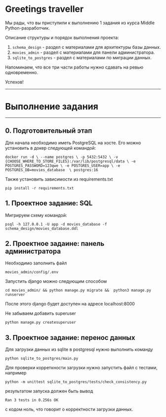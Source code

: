 # Greetings traveller

Мы рады, что вы приступили к выполнению 1 задания из курса Middle Python-разработчик.
 
Описание структуры и порядок выполнения проекта:
1. `schema_design` - раздел c материалами для архитектуры базы данных.
2. `movies_admin` - раздел с материалами для панели администратора.
3. `sqlite_to_postgres` - раздел с материалами по миграции данных.

Напоминаем, что все три части работы нужно сдавать на ревью одновременно.

Успехов!

-------
# Выполнение задания
-------
## 0. Подготовительный этап
Для начала необходимо иметь PostgreSQL на хосте. Его можно установить в докер следующей командой:

`
docker run -d \
  --name postgres \
  -p 5432:5432 \
  -v {CHOOSE_WHERE_TO_STORE_FILES}:/var/lib/postgresql/data \
  -e POSTGRES_PASSWORD=123qwe \
  -e POSTGRES_USER=app \
  -e POSTGRES_DB=movies_database  \
  postgres:16
  `

Также установить зависимости из requirements.txt

`
pip install -r requirements.txt
`

## 1. Проектное задание: SQL

Мигрируем схему командой:

`
psql -h 127.0.0.1 -U app -d movies_database -f schema_design/movies_database.ddl
`

## 2. Проектное задаине: панель администратора

Необходимо заполнить файл 

`
movies_admin/config/.env
`

Запустить django можно следующим способом

`
cd movies_admin/ && python manage.py migrate &&  python3 manage.py runserver
`

После этого django будет доступен на адресе localhost:8000

Не забываем добавить superuser

`
python manage.py createsuperuser
`

## 3. Проектное задание: перенос данных


Для загрузки данных из sqlite в postgresql нужно выполнить команду

`
python sqlite_to_postgres/main.py
`

Для проверки корреткности загрузки нужно запустить файл с тестами, например

`
python -m unittest sqlite_to_postgres/tests/check_consistency.py
`

результатом запуска должен быть вывод 

`
Ran 3 tests in 0.256s
OK
` 

с кодом ноль, что говорит о корректности загрузки данных.